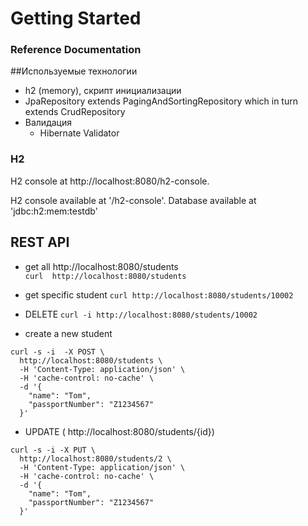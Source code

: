 # Getting Started

### Reference Documentation

##Используемые технологии 
* h2 (memory), скрипт инициализации
* JpaRepository extends PagingAndSortingRepository which in turn extends CrudRepository 
* Валидация 
    * Hibernate Validator



### H2
 H2 console at http://localhost:8080/h2-console.
 
  H2 console available at '/h2-console'. Database available at 'jdbc:h2:mem:testdb'
  
## REST API 
* get all http://localhost:8080/students  
``` curl  http://localhost:8080/students ```

* get specific student  ``` curl http://localhost:8080/students/10002 ```
* DELETE ``` curl -i http://localhost:8080/students/10002 ```
* create a new student 
```
curl -s -i  -X POST \
  http://localhost:8080/students \
  -H 'Content-Type: application/json' \
  -H 'cache-control: no-cache' \
  -d '{
    "name": "Tom",
    "passportNumber": "Z1234567"
  }'
 ```
 
 * UPDATE (   http://localhost:8080/students/{id})
 
 ```
 curl -s -i -X PUT \
   http://localhost:8080/students/2 \
   -H 'Content-Type: application/json' \
   -H 'cache-control: no-cache' \
   -d '{
     "name": "Tom",
     "passportNumber": "Z1234567"
   }'
  ```
 
 